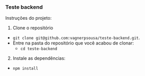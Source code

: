 ### Teste backend

Instruções do projeto:

1. Clone o repositório
  * `git clone git@github.com:vagnerpsousa/teste-backend.git`.
  * Entre na pasta do repositório que você acabou de clonar:
    * `cd teste-backend`

2. Instale as dependências:
  * `npm install`
